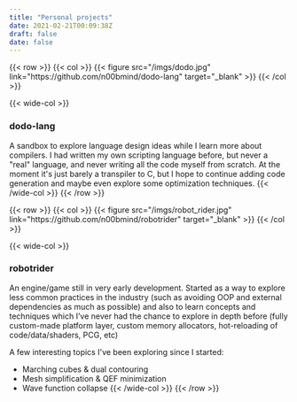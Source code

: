 ```yaml
---
title: "Personal projects"
date: 2021-02-21T00:09:38Z
draft: false
date: false
---
```


<section>
{{< row >}}
{{< col >}} {{< figure src="/imgs/dodo.jpg" link="https://github.com/n00bmind/dodo-lang" target="_blank" >}} {{< /col >}}

{{< wide-col >}}
### dodo-lang
A sandbox to explore language design ideas while I learn more about compilers. I had written my own scripting language before, but never a "real" language, and never writing all the code myself from scratch. At the moment it's just barely a transpiler to C, but I hope to continue adding code generation and maybe even explore some optimization techniques.
{{< /wide-col >}}
{{< /row >}}
</section>

<section>
{{< row >}}
{{< col >}} {{< figure src="/imgs/robot_rider.jpg" link="https://github.com/n00bmind/robotrider" target="_blank" >}} {{< /col >}}

{{< wide-col >}}
### robotrider
An engine/game still in very early development. Started as a way to explore less common practices in the industry (such as avoiding OOP and external dependencies as much as possible) and also to learn concepts and techniques which I’ve never had the chance to explore in depth before (fully custom-made platform layer, custom memory allocators, hot-reloading of code/data/shaders, PCG, etc)

A few interesting topics I've been exploring since I started:
- Marching cubes & dual contouring
- Mesh simplification & QEF minimization
- Wave function collapse
{{< /wide-col >}}
{{< /row >}}
</section>

